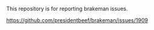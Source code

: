 This repository is for reporting brakeman issues.

https://github.com/presidentbeef/brakeman/issues/1909
